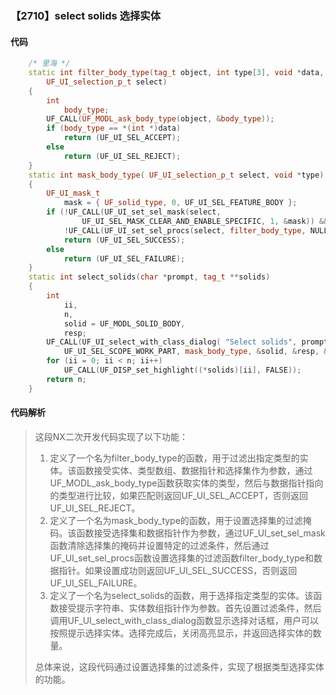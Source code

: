 ### 【2710】select solids 选择实体

#### 代码

```cpp
    /* 里海 */  
    static int filter_body_type(tag_t object, int type[3], void *data,  
        UF_UI_selection_p_t select)  
    {  
        int  
            body_type;  
        UF_CALL(UF_MODL_ask_body_type(object, &body_type));  
        if (body_type == *(int *)data)  
            return (UF_UI_SEL_ACCEPT);  
        else  
            return (UF_UI_SEL_REJECT);  
    }  
    static int mask_body_type( UF_UI_selection_p_t select, void *type)  
    {  
        UF_UI_mask_t  
            mask = { UF_solid_type, 0, UF_UI_SEL_FEATURE_BODY };  
        if (!UF_CALL(UF_UI_set_sel_mask(select,  
                UF_UI_SEL_MASK_CLEAR_AND_ENABLE_SPECIFIC, 1, &mask)) &&  
            !UF_CALL(UF_UI_set_sel_procs(select, filter_body_type, NULL, type)))  
            return (UF_UI_SEL_SUCCESS);  
        else  
            return (UF_UI_SEL_FAILURE);  
    }  
    static int select_solids(char *prompt, tag_t **solids)  
    {  
        int  
            ii,  
            n,  
            solid = UF_MODL_SOLID_BODY,  
            resp;  
        UF_CALL(UF_UI_select_with_class_dialog( "Select solids", prompt,  
            UF_UI_SEL_SCOPE_WORK_PART, mask_body_type, &solid, &resp, &n, solids));  
        for (ii = 0; ii < n; ii++)  
            UF_CALL(UF_DISP_set_highlight((*solids)[ii], FALSE));  
        return n;  
    }

```

#### 代码解析

> 这段NX二次开发代码实现了以下功能：
>
> 1. 定义了一个名为filter_body_type的函数，用于过滤出指定类型的实体。该函数接受实体、类型数组、数据指针和选择集作为参数，通过UF_MODL_ask_body_type函数获取实体的类型，然后与数据指针指向的类型进行比较，如果匹配则返回UF_UI_SEL_ACCEPT，否则返回UF_UI_SEL_REJECT。
> 2. 定义了一个名为mask_body_type的函数，用于设置选择集的过滤掩码。该函数接受选择集和数据指针作为参数，通过UF_UI_set_sel_mask函数清除选择集的掩码并设置特定的过滤条件，然后通过UF_UI_set_sel_procs函数设置选择集的过滤函数filter_body_type和数据指针。如果设置成功则返回UF_UI_SEL_SUCCESS，否则返回UF_UI_SEL_FAILURE。
> 3. 定义了一个名为select_solids的函数，用于选择指定类型的实体。该函数接受提示字符串、实体数组指针作为参数。首先设置过滤条件，然后调用UF_UI_select_with_class_dialog函数显示选择对话框，用户可以按照提示选择实体。选择完成后，关闭高亮显示，并返回选择实体的数量。
>
> 总体来说，这段代码通过设置选择集的过滤条件，实现了根据类型选择实体的功能。
>
